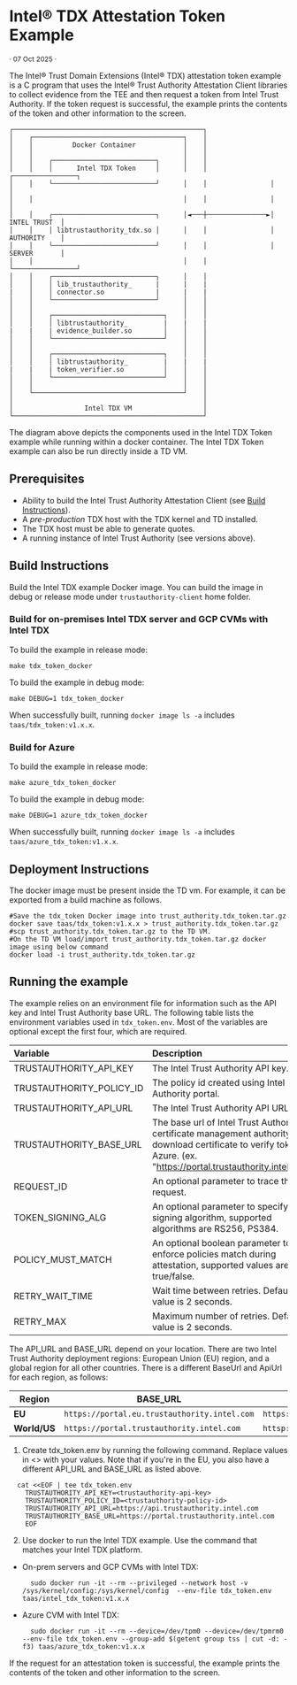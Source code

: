 # Intel® TDX Attestation Token Example

<p style="font-size: 0.875em;">· 07 Oct 2025 ·</p>

The Intel® Trust Domain Extensions (Intel® TDX) attestation token example is a C program that uses the Intel® Trust Authority Attestation Client libraries to collect evidence from the TEE and then request a token from Intel Trust Authority. If the token request is successful, the example prints the contents of the token and other information to the screen. 

```
┌────────────────────────────────────────────────┐
│    ┌──────────────────────────────────────┐    │
│    │          Docker Container            │    │
│    │                                      │    │
│    │    ┌──────────────────────────┐      │    │
│    │    │      Intel TDX Token     │      │    │                ┌────────────────┐
│    │    └──────────────────────────┘      │    │                │                │
│    │                                      │    │                │                │
│    │    ┌──────────────────────────┐      │◄───┼───────────────►│   INTEL TRUST  │
│    │    │ libtrustauthority_tdx.so │      │    │                │   AUTHORITY    │
│    │    └──────────────────────────┘      │    │                │   SERVER       │
│    │                                      │    │                └────────────────┘
│    │    ┌──────────────────────────┐      │    │
│    │    │ lib_trustauthority_      |      |    |
|    │    │ connector.so             |      |    |
│    │    └──────────────────────────┘      │    │
│    │                                      │    │
│    │    ┌────────────────────────────┐    │    │
│    │    │ libtrustauthority_         |    |    |
|    |    | evidence_builder.so        │    │    │
│    │    └────────────────────────────┘    │    │
│    │                                      │    │
│    │    ┌────────────────────────────┐    │    │
│    │    │ libtrustauthority_         |    |    |
|    |    | token_verifier.so          │    │    │
│    │    └────────────────────────────┘    │    │
│    │                                      │    │
│    └──────────────────────────────────────┘    │
│                                                │
│                  Intel TDX VM                  │
└────────────────────────────────────────────────┘
```
The diagram above depicts the components used in the Intel TDX Token example while running within a docker container. The Intel TDX Token example can also be run directly inside a TD VM.

## Prerequisites
- Ability to build the Intel Trust Authority Attestation Client (see [Build Instructions](../../docs/builds.md)).
- A *pre-production* TDX host with the TDX kernel and TD installed.
- The TDX host must be able to generate quotes.
- A running instance of Intel Trust Authority (see versions above).


## Build Instructions

Build the Intel TDX example Docker image. You can build the image in debug or release mode under `trustauthority-client` home folder.

### Build for on-premises Intel TDX server and GCP CVMs with Intel TDX

To build the example in release mode:
```shell
make tdx_token_docker
```
To build the example in debug mode:
```shell
make DEBUG=1 tdx_token_docker
```
When successfully built, running `docker image ls -a` includes `taas/tdx_token:v1.x.x`.

### Build for Azure

To build the example in release mode:
```shell
make azure_tdx_token_docker
```
To build the example in debug mode:
```shell
make DEBUG=1 azure_tdx_token_docker
```
When successfully built, running `docker image ls -a` includes `taas/azure_tdx_token:v1.x.x`.

## Deployment Instructions
The docker image must be present inside the TD vm.  For example, it can be exported from a build machine as follows.

  ```shell
  #Save the tdx_token Docker image into trust_authority.tdx_token.tar.gz
  docker save taas/tdx_token:v1.x.x > trust_authority.tdx_token.tar.gz
  #scp trust_authority.tdx_token.tar.gz to the TD VM.
  #On the TD VM load/import trust_authority.tdx_token.tar.gz docker image using below command
  docker load -i trust_authority.tdx_token.tar.gz
  ``` 

## Running the example

The example relies on an environment file for information such as the API key and Intel Trust Authority base URL. The following table lists the environment variables used in `tdx_token.env`. Most of the variables are optional except the first four, which are required.

|Variable|Description|
|:--------|:-----------|
|TRUSTAUTHORITY_API_KEY|The Intel Trust Authority API key.|
|TRUSTAUTHORITY_POLICY_ID|The policy id created using Intel Trust Authority portal.|
|TRUSTAUTHORITY_API_URL|The Intel Trust Authority API URL.| 
|TRUSTAUTHORITY_BASE_URL|The base url of Intel Trust Authority certificate management authority to download certificate to verify token in Azure. (ex. "https://portal.trustauthority.intel.com")|
|REQUEST_ID|An optional parameter to trace the request.|
|TOKEN_SIGNING_ALG|An optional parameter to specify token signing algorithm, supported algorithms are RS256, PS384.|
|POLICY_MUST_MATCH|An optional boolean parameter to enforce policies match during attestation, supported values are true/false.|
|RETRY_WAIT_TIME|Wait time between retries. Default value is 2 seconds.|
|RETRY_MAX|Maximum number of retries. Default value is 2 seconds.|

The API_URL and BASE_URL depend on your location. There are two Intel Trust Authority deployment regions: European Union (EU) region, and a global region for all other countries. There is a different BaseUrl and ApiUrl for each region, as follows:

| Region | BASE_URL | API_URL |
|--- | --- | --- |
| **EU** | `https://portal.eu.trustauthority.intel.com` | `https://api.eu.trustauthority.intel.com` |
| **World/US** | `https://portal.trustauthority.intel.com` | `httsp://api.trustauthority.intel.com` |

1. Create tdx_token.env by running the following command. Replace values in <> with your values. Note that if you're in the EU, you also have a different API_URL and BASE_URL as listed above.

```shell
  cat <<EOF | tee tdx_token.env
    TRUSTAUTHORITY_API_KEY=<trustauthority-api-key>
    TRUSTAUTHORITY_POLICY_ID=<trustauthority-policy-id>
    TRUSTAUTHORITY_API_URL=https://api.trustauthority.intel.com
    TRUSTAUTHORITY_BASE_URL=https://portal.trustauthority.intel.com
    EOF
```

2. Use docker to run the Intel TDX example. Use the command that matches your Intel TDX platform.

- On-prem servers and GCP CVMs with Intel TDX:
  ```shell
    sudo docker run -it --rm --privileged --network host -v /sys/kernel/config:/sys/kernel/config  --env-file tdx_token.env taas/intel_tdx_token:v1.x.x
  ```
- Azure CVM with Intel TDX:
  ```shell
    sudo docker run -it --rm --device=/dev/tpm0 --device=/dev/tpmrm0 --env-file tdx_token.env --group-add $(getent group tss | cut -d: -f3) taas/azure_tdx_token:v1.x.x
  ```

If the request for an attestation token is successful, the example prints the contents of the token and other information to the screen.
